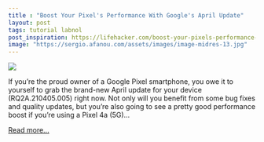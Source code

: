 ```yaml
---
title : "Boost Your Pixel's Performance With Google's April Update"
layout: post
tags: tutorial labnol
post_inspiration: https://lifehacker.com/boost-your-pixels-performance-with-googles-april-update-1846627719
image: "https://sergio.afanou.com/assets/images/image-midres-13.jpg"
---
```


<img src="https://i.kinja-img.com/gawker-media/image/upload/s--eMIVs0Wq--/c_fit,fl_progressive,q_80,w_636/ac37o3xqrprotcxchw5x.jpg" /><p>If you’re the proud owner of a Google Pixel smartphone, you owe it to yourself to grab the brand-new April update for your device (RQ2A.210405.005) right now. Not only will you benefit from some bug fixes and quality updates, but you’re also going to see a pretty good performance boost if you’re using a Pixel 4a (5G)…</p><p><a href="https://lifehacker.com/boost-your-pixels-performance-with-googles-april-update-1846627719">Read more...</a></p>